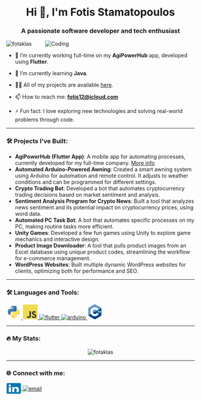 <h1 align="center">Hi 👋, I'm Fotis Stamatopoulos</h1>
<h3 align="center">A passionate software developer and tech enthusiast</h3>

<img align="right" alt="Coding" width="400" src="https://media.giphy.com/media/aWWvRot5OSRJS/giphy.gif">

<p align="left"> <img src="https://komarev.com/ghpvc/?username=fotaklas&label=Profile%20views&color=0e75b6&style=flat" alt="fotaklas" /> </p>

- 🔭 I’m currently working full-time on my **AgiPowerHub** app, developed using **Flutter**.

- 🌱 I’m currently learning **Java**.

- 👨‍💻 All of my projects are available [here](https://github.com/fotaklas).

- 📫 How to reach me: **fotis12@icloud.com**

- ⚡ Fun fact: I love exploring new technologies and solving real-world problems through code.

---

### 🛠 Projects I've Built:
- **AgiPowerHub (Flutter App)**: A mobile app for automating processes, currently developed for my full-time company. [More info](#)
- **Automated Arduino-Powered Awning**: Created a smart awning system using Arduino for automation and remote control. It adjusts to weather conditions and can be programmed for different settings.
- **Crypto Trading Bot**: Developed a bot that automates cryptocurrency trading decisions based on market sentiment and analysis.
- **Sentiment Analysis Program for Crypto News**: Built a tool that analyzes news sentiment and its potential impact on cryptocurrency prices, using word data.
- **Automated PC Task Bot**: A bot that automates specific processes on my PC, making routine tasks more efficient.
- **Unity Games**: Developed a few fun games using Unity to explore game mechanics and interactive design.
- **Product Image Downloader**: A tool that pulls product images from an Excel database using unique product codes, streamlining the workflow for e-commerce management.
- **WordPress Websites**: Built multiple dynamic WordPress websites for clients, optimizing both for performance and SEO.

---

### 🛠 Languages and Tools:
<p align="left">
  <a href="https://www.python.org" target="_blank">
    <img src="https://raw.githubusercontent.com/devicons/devicon/master/icons/python/python-original.svg" alt="python" width="40" height="40"/>
  </a>
  <a href="https://developer.mozilla.org/en-US/docs/Web/JavaScript" target="_blank">
    <img src="https://raw.githubusercontent.com/devicons/devicon/master/icons/javascript/javascript-original.svg" alt="javascript" width="40" height="40"/>
  </a>
  <a href="https://flutter.dev" target="_blank">
    <img src="https://www.vectorlogo.zone/logos/flutterio/flutterio-icon.svg" alt="flutter" width="40" height="40"/>
  </a>
  <a href="https://www.arduino.cc/" target="_blank">
    <img src="https://cdn.worldvectorlogo.com/logos/arduino-1.svg" alt="arduino" width="40" height="40"/>
  </a>
  <a href="https://www.cplusplus.com/" target="_blank">
    <img src="https://raw.githubusercontent.com/devicons/devicon/master/icons/cplusplus/cplusplus-original.svg" alt="cplusplus" width="40" height="40"/>
  </a>
</p>

---

### 🔥 My Stats:
<p align="center">
  <img align="center" src="https://github-readme-streak-stats.herokuapp.com/?user=fotaklas&theme=dark" alt="fotaklas" />
</p>

---

### 🌐 Connect with me:
<p align="left">
  <a href="https://linkedin.com/in/your-linkedin" target="blank">
    <img align="center" src="https://raw.githubusercontent.com/devicons/devicon/master/icons/linkedin/linkedin-original.svg" alt="linkedin" height="30" width="40" />
  </a>
  <a href="mailto:fotis12@icloud.com">
    <img align="center" src="https://cdn-icons-png.flaticon.com/512/281/281769.png" alt="email" height="30" width="40" />
  </a>
</p>

